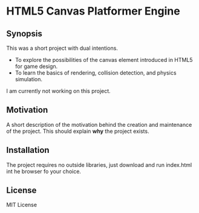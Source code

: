 # HTML5 Canvas Platformer Engine

## Synopsis

This was a short project with dual intentions.
* To explore the possibilities of the canvas element introduced in HTML5 for game design.
* To learn the basics of rendering, collision detection, and physics simulation.

I am currently not working on this project.

## Motivation

A short description of the motivation behind the creation and maintenance of the project. This should explain **why** the project exists.

## Installation

The project requires no outside libraries, just download and run index.html int he browser fo your choice.

## License

MIT License
